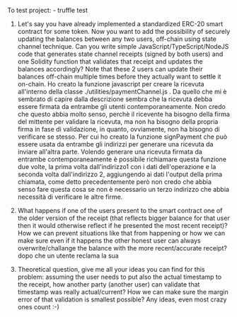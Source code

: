To test project:
    - truffle test

1. Let's say you have already implemented a standardized ERC-20 smart contract for some token. 
Now you want to add the possibility of securely updating the balances between any two users, off-chain using state channel technique. 
Can you write simple JavaScript/TypeScript/NodeJS code that generates state channel receipts (signed by both users) and one Solidity function that validates that receipt and updates the balances accordingly? Note that these 2 users can update their balances off-chain multiple times before they actually want to settle it on-chain.
    Ho creato la funzione javascript per creare la ricevuta all'interno della classe ./utilities/paymentChannel.js .
    Da quello che mi è sembrato di capire dalla descrizione sembra che la ricevuta debba essere firmata da entrambe gli utenti contemporaneamente.
    Non credo che questo abbia molto senso, perchè il ricevente ha bisogno della firma del mittente per validare la ricevuta, ma non ha bisogno della propria firma
    in fase di validazione, in quanto, ovviamente, non ha bisogno di verificare se stesso.
    Per cui ho creato la funzione signPayment che può essere usata da entrambe gli indirizzi per generare una ricevuta da inviare all'altra parte.
    Volendo generare una ricevuta firmata da entrambe contemporaneamente è possibile richiamare questa funzione due volte, la prima volta dall'indirizzo1 con i dati dell'operazione e la seconda volta dall'indirizzo 2, aggiungendo ai dati l'output della prima chiamata, come detto precedentemente però non credo che abbia senso fare questa cosa se non è necessario un terzo indirizzo che abbia necessità di verificare le altre firme.

2. What happens if one of the users present to the smart contract one of the older version of the receipt (that reflects bigger balance for that user then it would otherwise reflect if he presented the most recent receipt)? How we can prevent situations like that from happening or how we can make sure even if it happens the other honest user can always overwrite/challange the balance with the more recent/accurate receipt?
dopo che un utente reclama la sua

3. Theoretical question, give me all your ideas you can find for this problem: assuming the user needs to put also the actual timestamp to the receipt, how another party (another user) can validate that timestamp was really actual/current? How we can make sure the margin error of that validation is smallest possible? Any ideas, even most crazy ones count :-)